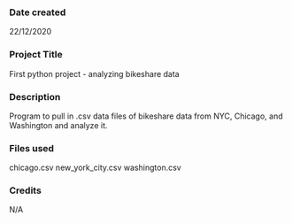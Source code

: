 ### Date created
22/12/2020

### Project Title
First python project - analyzing bikeshare data

### Description
Program to pull in .csv data files of bikeshare data from NYC, Chicago, and Washington and analyze it.

### Files used
chicago.csv
new_york_city.csv
washington.csv

### Credits
N/A
